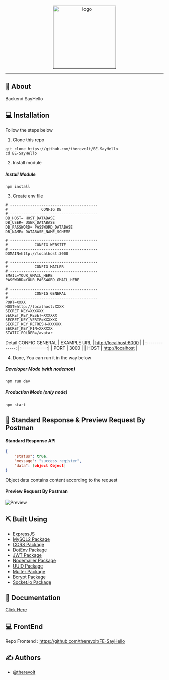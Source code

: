 <p align="center">
  <a href="" rel="noopener">
 <img width=200px src="https://i.ibb.co/k9mXPSQ/Blue-Bold-Connected-Letter-C-Logo.png" alt="logo"></a>
</p>

---

## 🧐 About
Backend SayHello

## 💻 Installation

Follow the steps below

1. Clone this repo
```
git clone https://github.com/therevolt/BE-SayHello
cd BE-SayHello
```

2. Install module
##### Install Module
```
npm install
```

3. Create env file
```
# ---------------------------------------
#               CONFIG DB
# ---------------------------------------
DB_HOST= HOST_DATABASE
DB_USER= USER_DATABASE
DB_PASSWORD= PASSWORD_DATABASE
DB_NAME= DATABASE_NAME_SCHEME

# ---------------------------------------
#            CONFIG WEBSITE
# ---------------------------------------
DOMAIN=http://localhost:3000

# ---------------------------------------
#            CONFIG MAILER
# ---------------------------------------
EMAIL=YOUR_GMAIL_HERE
PASSWORD=YOUR_PASSWORD_GMAIL_HERE

# ---------------------------------------
#            CONFIG GENERAL
# ---------------------------------------
PORT=XXXX
HOST=http://localhost:XXXX
SECRET_KEY=XXXXXX
SECRET_KEY_RESET=XXXXXX
SECRET_KEY_VERIF=XXXXXX
SECRET_KEY_REFRESH=XXXXXX
SECRET_KEY_PIN=XXXXXX
STATIC_FOLDER=/avatar
```
Detail CONFIG GENERAL
| EXAMPLE URL | [http://localhost:6000]() |
| :-------------: |:-------------:|
| PORT | 3000 |
| HOST | [http://localhost]() |

4. Done, You can run it in the way below
##### Developer Mode (with nodemon)
```
npm run dev
```
##### Production Mode (only node)
```
npm start
```

## 🔖 Standard Response & Preview Request By Postman
#### Standard Response API
```json
{
    "status": true,
    "message": "success register",
    "data": [object Object]
}
```
Object data contains content according to the request

#### Preview Request By Postman
![Preview](https://i.ibb.co/McdR01S/sample.png)

## ⛏️ Built Using

- [ExpressJS](https://expressjs.com)
- [MySQL2 Package](https://www.npmjs.com/package/mysql2)
- [CORS Package](https://www.npmjs.com/package/cors)
- [DotEnv Package](https://www.npmjs.com/package/dotenv)
- [JWT Package](https://www.npmjs.com/package/jsonwebtoken)
- [Nodemailer Package](https://www.npmjs.com/package/nodemailer)
- [UUID Package](https://www.npmjs.com/package/uuid)
- [Multer Package](https://www.npmjs.com/package/multer)
- [Bcrypt Package](https://www.npmjs.com/package/bcrypt)
- [Socket.io Package](https://www.npmjs.com/package/socket.io)

## 💭 Documentation

[Click Here](https://documenter.getpostman.com/view/10780576/TzCHAV8d)

## 💻 FrontEnd

Repo Frontend : https://github.com/therevolt/FE-SayHello

## ✍️ Authors

- [@therevolt](https://github.com/therevolt)
